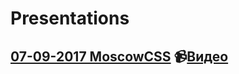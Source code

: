 # Presentations

## [07-09-2017 MoscowCSS](https://leonidlebedev.github.io/presentations/2017-09-07_MoscowCSS/) 📹[Видео](https://www.youtube.com/watch?v=Lj68Ite2DOc)
